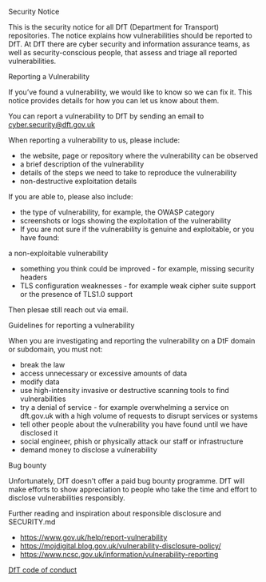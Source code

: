 Security Notice

This is the security notice for all DfT (Department for Transport) repositories. The notice explains how vulnerabilities should be reported to DfT. At DfT there are cyber security and information assurance teams, as well as security-conscious people, that assess and triage all reported vulnerabilities.

Reporting a Vulnerability

If you’ve found a vulnerability, we would like to know so we can fix it. This notice provides details for how you can let us know about them.

You can report a vulnerability to DfT by sending an email to cyber.security@dft.gov.uk

When reporting a vulnerability to us, please include:

* the website, page or repository where the vulnerability can be observed
* a brief description of the vulnerability
* details of the steps we need to take to reproduce the vulnerability
* non-destructive exploitation details

If you are able to, please also include:

* the type of vulnerability, for example, the OWASP category
* screenshots or logs showing the exploitation of the vulnerability
* If you are not sure if the vulnerability is genuine and exploitable, or you have found:

a non-exploitable vulnerability
* something you think could be improved - for example, missing security headers
* TLS configuration weaknesses - for example weak cipher suite support or the presence of TLS1.0 support

Then plesae still reach out via email.

Guidelines for reporting a vulnerability

When you are investigating and reporting the vulnerability on a DtF domain or subdomain, you must not:

* break the law
* access unnecessary or excessive amounts of data
* modify data
* use high-intensity invasive or destructive scanning tools to find vulnerabilities
* try a denial of service - for example overwhelming a service on dft.gov.uk with a high volume of requests
  to disrupt services or systems
* tell other people about the vulnerability you have found until we have disclosed it
* social engineer, phish or physically attack our staff or infrastructure
* demand money to disclose a vulnerability

Bug bounty

Unfortunately, DfT doesn't offer a paid bug bounty programme. DfT will make efforts to show appreciation to people who take the time and effort to disclose vulnerabilities responsibly.

Further reading and inspiration about responsible disclosure and SECURITY.md

* https://www.gov.uk/help/report-vulnerability
* https://mojdigital.blog.gov.uk/vulnerability-disclosure-policy/
* https://www.ncsc.gov.uk/information/vulnerability-reporting

[DfT code of conduct](CODE_OF_CONDUCT.md)